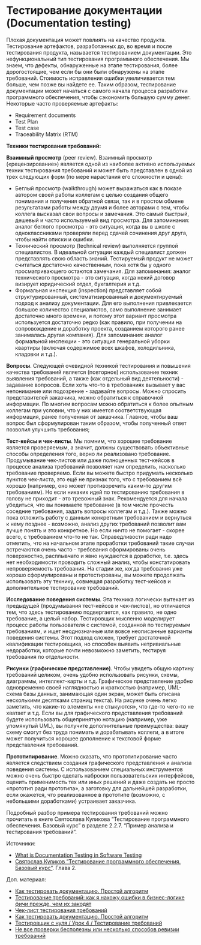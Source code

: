# Тестирование документации (Documentation testing)

Плохая документация может повлиять на качество продукта. Тестирование артефактов, разработанных до, во время и после тестирования продукта, называется тестированием документации. Это нефункциональный тип тестирования программного обеспечения. Мы знаем, что дефекты, обнаруженные на этапе тестирования, более дорогостоящие, чем если бы они были обнаружены на этапе требований. Стоимость исправления ошибки увеличивается тем больше, чем позже вы найдете ее. Таким образом, тестирование документации может начаться с самого начала процесса разработки программного обеспечения, чтобы сэкономить большую сумму денег. Некоторые часто проверяемые артефакты:

* Requirement documents
* Test Plan
* Test case
* Traceability Matrix (RTM)

**Техники тестирования требований:**

**Взаимный просмотр** (peer review). Взаимный просмотр («рецензирование») является одной из наиболее активно используемых техник тестирования требований и может быть представлен в одной из трех следующих форм (по мере нарастания его сложности и цены):

* Беглый просмотр (walkthrough) может выражаться как в показе автором своей работы коллегам с целью создания общего понимания и получения обратной связи, так и в простом обмене результатами работы между двумя и более авторами с тем, чтобы коллега высказал свои вопросы и замечания. Это самый быстрый, дешевый и часто используемый вид просмотра. Для запоминания: аналог беглого просмотра - это ситуация, когда вы в школе с одноклассниками проверяли перед сдачей сочинения друг друга, чтобы найти описки и ошибки.
* Технический просмотр (technical review) выполняется группой специалистов. В идеальной ситуации каждый специалист должен представлять свою область знаний. Тестируемый продукт не может считаться достаточно качественным, пока хотя бы у одного просматривающего остаются замечания. Для запоминания: аналог технического просмотра - это ситуация, когда некий договор визирует юридический отдел, бухгалтерия и т.д.
* Формальная инспекция (inspection) представляет собой структурированный, систематизированный и документируемый подход к анализу документации. Для его выполнения привлекается большое количество специалистов, само выполнение занимает достаточно много времени, и потому этот вариант просмотра используется достаточно редко (как правило, при получении на сопровождение и доработку проекта, созданием которого ранее занималась другая компания). Для запоминания: аналог формальной инспекции - это ситуация генеральной уборки квартиры (включая содержимое всех шкафов, холодильника, кладовки и т.д.).

**Вопросы**. Следующей очевидной техникой тестирования и повышения качества требований является (повторное) использование техник выявления требований, а также (как отдельный вид деятельности) - задавание вопросов. Если хоть что-то в требованиях вызывает у вас непонимание или подозрение - задавайте вопросы. Можно спросить представителей заказчика, можно обратиться к справочной информации. По многим вопросам можно обратиться к более опытным коллегам при условии, что у них имеется соответствующая информация, ранее полученная от заказчика. Главное, чтобы ваш вопрос был сформулирован таким образом, чтобы полученный ответ позволил улучшить требования;

**Тест-кейсы и чек-листы**. Мы помним, что хорошее требование является проверяемым, а значит, должны существовать объективные способы определения того, верно ли реализовано требование. Продумывание чек-листов или даже полноценных тест-кейсов в процессе анализа требований позволяет нам определить, насколько требование проверяемо. Если вы можете быстро придумать несколько пунктов чек-листа, это ещё не признак того, что с требованием всё хорошо (например, оно может противоречить каким-то другим требованиям). Но если никаких идей по тестированию требования в голову не приходит - это тревожный знак. Рекомендуется для начала убедиться, что вы понимаете требование (в том числе прочесть соседние требования, задать вопросы коллегам и т.д.). Также можно пока отложить работу с данным конкретным требованием и вернуться к нему позднее - возможно, анализ других требований позволит вам лучше понять и это конкретное. Но если ничто не помогает - скорее всего, с требованием что-то не так. Справедливости ради надо отметить, что на начальном этапе проработки требований такие случаи встречаются очень часто - требования сформированы очень поверхностно, расплывчато и явно нуждаются в доработке, т.е. здесь нет необходимости проводить сложный анализ, чтобы констатировать непроверяемость требования. На стадии же, когда требования уже хорошо сформулированы и протестированы, вы можете продолжать использовать эту технику, совмещая разработку тест-кейсов и дополнительное тестирование требований.

**Исследование поведения системы**. Эта техника логически вытекает из предыдущей (продумывания тест-кейсов и чек-листов), но отличается тем, что здесь тестированию подвергается, как правило, не одно требование, а целый набор. Тестировщик мысленно моделирует процесс работы пользователя с системой, созданной по тестируемым требованиям, и ищет неоднозначные или вовсе неописанные варианты поведения системы. Этот подход сложен, требует достаточной квалификации тестировщика, но способен выявить нетривиальные недоработки, которые почти невозможно заметить, тестируя требования по отдельности.

**Рисунки (графическое представление)**. Чтобы увидеть общую картину требований целиком, очень удобно использовать рисунки, схемы, диаграммы, интеллект-карты и т.д. Графическое представление удобно одновременно своей наглядностью и краткостью (например, UML-схема базы данных, занимающая один экран, может быть описана несколькими десятками страниц текста). На рисунке очень легко заметить, что какие-то элементы «не стыкуются», что где-то чего-то не хватает и т.д. Если вы для графического представления требований будете использовать общепринятую нотацию (например, уже упомянутый UML), вы получите дополнительные преимущества: вашу схему смогут без труда понимать и дорабатывать коллеги, а в итоге может получиться хорошее дополнение к текстовой форме представления требований.

**Прототипирование**. Можно сказать, что прототипирование часто является следствием создания графического представления и анализа поведения системы. С использованием специальных инструментов можно очень быстро сделать наброски пользовательских интерфейсов, оценить применимость тех или иных решений и даже создать не просто «прототип ради прототипа», а заготовку для дальнейшей разработки, если окажется, что реализованное в прототипе (возможно, с небольшими доработками) устраивает заказчика.

Подробный разбор примера тестирования требований можно прочитать в книге Святослава Куликова “Тестирование программного обеспечения. Базовый курс” в разделе 2.2.7. “Пример анализа и тестирования требований”.

Источники:

* [What is Documentation Testing in Software Testing](https://www.softwaretestingmaterial.com/documentation-testing-in-software-testing/)
* [Святослав Куликов “Тестирование программного обеспечения. Базовый курс”](https:_svyatoslav.biz_software\_testing\_book3.). Глава 2.

Доп. материал:

* [Как тестировать документацию. Простой алгоритм](https://habr.com/ru/post/595773/)
* [Тестирование требований: как я нахожу ошибки в бизнес-логике фичи прежде, чем их закодят](https://habr.com/ru/company/plesk/blog/550550/)
* [Чек-лист тестирования требований](https://habr.com/ru/post/543340/)
* [Как тестировать документацию. Простой алгоритм](https://habr.com/ru/post/595773/)
* [Тестировщик с нуля / Урок 4 / Тестирование требований](https://www.youtube.com/https://youtube.com/watch?v=JY55bMex9Hw)
* [Не все проверки бесполезны или несколько способов ревизии требований](https://www.youtube.com/https://youtube.com/watch?v=hfYlf2XGoIw)
